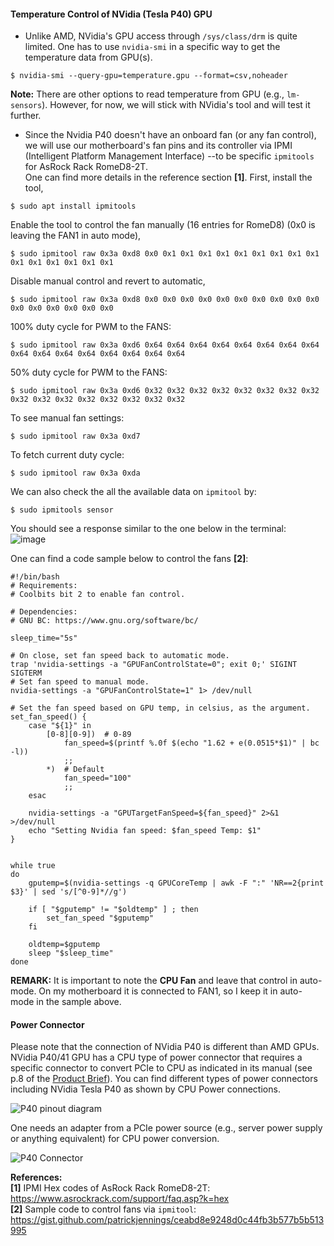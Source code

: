 #### Temperature Control of NVidia (Tesla P40) GPU  
- Unlike AMD, NVidia's GPU access through `/sys/class/drm` is quite limited. One has to use `nvidia-smi` in a specific way to get the temperature data from GPU(s).
```
$ nvidia-smi --query-gpu=temperature.gpu --format=csv,noheader
```
**Note:** There are other options to read temperature from GPU (e.g., `lm-sensors`). However, for now, we will stick with NVidia's tool and will test it further.  

- Since the Nvidia P40 doesn't have an onboard fan (or any fan control), we will use our motherboard's fan pins and its controller via IPMI (Intelligent Platform Management Interface) --to be specific `ipmitools` for AsRock Rack RomeD8-2T.  
One can find more details in the reference section **[1]**.
First, install the tool,  
```
$ sudo apt install ipmitools
```
Enable the tool to control the fan manually (16 entries for RomeD8) (0x0 is leaving the FAN1 in auto mode),  
```
$ sudo ipmitool raw 0x3a 0xd8 0x0 0x1 0x1 0x1 0x1 0x1 0x1 0x1 0x1 0x1 0x1 0x1 0x1 0x1 0x1 0x1
```
Disable manual control and revert to automatic,  
```
$ sudo ipmitool raw 0x3a 0xd8 0x0 0x0 0x0 0x0 0x0 0x0 0x0 0x0 0x0 0x0 0x0 0x0 0x0 0x0 0x0 0x0
```
100% duty cycle for PWM to the FANS:  
```
$ sudo ipmitool raw 0x3a 0xd6 0x64 0x64 0x64 0x64 0x64 0x64 0x64 0x64 0x64 0x64 0x64 0x64 0x64 0x64 0x64 0x64
```
50% duty cycle for PWM to the FANS:  
```
$ sudo ipmitool raw 0x3a 0xd6 0x32 0x32 0x32 0x32 0x32 0x32 0x32 0x32 0x32 0x32 0x32 0x32 0x32 0x32 0x32 0x32
```
To see manual fan settings:  
```
$ sudo ipmitool raw 0x3a 0xd7
```
To fetch current duty cycle:  
```
$ sudo ipmitool raw 0x3a 0xda
```
We can also check the all the available data on `ipmitool` by:  
```
$ sudo ipmitools sensor
```
You should see a response similar to the one below in the terminal:  
![image](https://github.com/bankh/GPU_Compute/assets/9688867/3eace444-49f3-4946-b1b1-0561fbb66fa6)

One can find a code sample below to control the fans **[2]**:  
```
#!/bin/bash
# Requirements:
# Coolbits bit 2 to enable fan control.

# Dependencies:
# GNU BC: https://www.gnu.org/software/bc/

sleep_time="5s"

# On close, set fan speed back to automatic mode.
trap 'nvidia-settings -a "GPUFanControlState=0"; exit 0;' SIGINT SIGTERM
# Set fan speed to manual mode.
nvidia-settings -a "GPUFanControlState=1" 1> /dev/null

# Set the fan speed based on GPU temp, in celsius, as the argument.
set_fan_speed() {
    case "${1}" in
        [0-8][0-9])  # 0-89
            fan_speed=$(printf %.0f $(echo "1.62 + e(0.0515*$1)" | bc -l))
            ;;
        *)  # Default
            fan_speed="100"
            ;;
    esac

    nvidia-settings -a "GPUTargetFanSpeed=${fan_speed}" 2>&1 >/dev/null
    echo "Setting Nvidia fan speed: $fan_speed Temp: $1"
}


while true
do
    gputemp=$(nvidia-settings -q GPUCoreTemp | awk -F ":" 'NR==2{print $3}' | sed 's/[^0-9]*//g')

    if [ "$gputemp" != "$oldtemp" ] ; then
        set_fan_speed "$gputemp"
    fi

    oldtemp=$gputemp
    sleep "$sleep_time"
done
```
**REMARK:** It is important to note the **CPU Fan** and leave that control in auto-mode. On my motherboard it is connected to FAN1, so I keep it in auto-mode in the sample above.

#### Power Connector
Please note that the connection of NVidia P40 is different than AMD GPUs. NVidia P40/41 GPU has a CPU type of power connector that requires a specific connector to convert PCIe to CPU as indicated in its manual (see p.8 of the [Product Brief](https://images.nvidia.com/content/pdf/tesla/Tesla-P40-Product-Brief.pdf)).
You can find different types of power connectors including NVidia Tesla P40 as shown by CPU Power connections.  

![P40 pinout diagram](https://github.com/bankh/GPU_Compute/assets/9688867/a9288cf3-94ab-46ea-86e6-c8a713a5d09e)

One needs an adapter from a PCIe power source (e.g., server power supply or anything equivalent) for CPU power conversion.  

![P40 Connector](https://github.com/bankh/GPU_Compute/assets/9688867/00363c42-1e09-4557-98ee-d6c44ddc3f79)  

**References:**  
**[1]** IPMI Hex codes of AsRock Rack RomeD8-2T: https://www.asrockrack.com/support/faq.asp?k=hex  
**[2]** Sample code to control fans via `ipmitool`: https://gist.github.com/patrickjennings/ceabd8e9248d0c44fb3b577b5b513995


